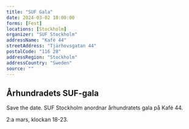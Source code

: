 ```yaml
---
title: "SUF Gala"
date: 2024-03-02 18:00:00
forms: [Fest]
locations: [Stockholm]
organizer: "SUF Stockholm"
addressName: "Kafé 44"
streetAddress: "Tjärhovsgatan 44"
postalCode: "116 28"
addressRegion: "Stockholm"
addressCountry: "Sweden"
source: ""
---
```

## Århundradets SUF-gala

Save the date. SUF Stockholm anordnar århundratets gala på Kafé 44.

2:a mars, klockan 18-23. 